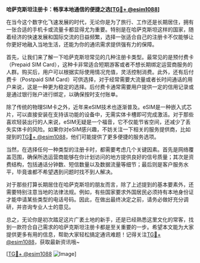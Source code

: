 **哈萨克斯坦注册卡：畅享本地通信的便捷之选[[TG💪+ @esim1088](https://t.me/s/esim1088)]**

在当今这个数字化飞速发展的时代，无论你是为了旅行、工作还是长期居住，拥有一张合适的手机卡或流量卡都显得尤为重要。特别是在哈萨克斯坦这样的国家，随着经济的快速发展和国际交流的日益频繁，选择一张适合自己的注册卡不仅能够让你更好地融入当地生活，还能为你的通讯需求提供强有力的保障。

首先，让我们来了解一下哈萨克斯坦常见的几种注册卡类型。最常见的是预付费卡（Prepaid SIM Card），这种卡非常适合短期游客或者不想长期绑定运营商服务的人群。购买后，用户可以根据实际使用情况充值，灵活控制消费。此外，还有后付费卡（Postpaid SIM Card）可供选择，对于经常需要大流量或者长时间通话的用户来说，这是一种更为稳定的选择。后付费卡通常需要用户提供一定的信用记录或是通过银行账户进行绑定，以确保按时支付账单。

除了传统的物理SIM卡之外，近年来eSIM技术也逐渐普及。eSIM是一种嵌入式芯片，可以直接安装在支持该功能的设备中，无需实体卡槽即可完成激活。对于那些喜欢轻装出行的人来说，eSIM无疑是一个福音，它不仅能节省空间，还减少了丢失实体卡的风险。如果你对eSIM感兴趣，不妨关注一下相关的服务提供商，比如提到的[TG💪+ @esim1088](https://t.me/s/esim1088)，他们可能提供了更多便捷的服务选项。

当然，在选择任何一种类型的注册卡时，都需要考虑几个关键因素。首先是网络覆盖范围，确保所选运营商能够在你计划访问的地方提供良好的信号质量；其次是资费结构，包括通话分钟数、短信数量以及数据流量等细节；最后则是客户服务水平，毕竟谁都不希望遇到问题时找不到人解决。

对于那些打算长期居住在哈萨克斯坦的朋友而言，除了上述提到的基本要素外，还需要特别注意当地的法律法规。例如，有些国家要求外国居民必须持有本地身份证才能申请某些类型的电话号码。因此，在做出最终决定之前，请务必做好充分调研，并咨询专业人士的意见。

总之，无论你是初次踏足这片广袤土地的新手，还是已经熟悉这里文化的常客，找到一款符合自己需求的哈萨克斯坦注册卡都是至关重要的一步。希望本文能为大家提供更多有用的信息，帮助大家轻松搞定通讯难题！记得关注[TG💪+ @esim1088](https://t.me/s/esim1088)，获取最新资讯哦~

[[TG💪+ @esim1088](https://t.me/s/esim1088) ![Image](https://i.postimg.cc/4NQfJmqS/Snipaste-2025-05-13-00-14-12.png)]